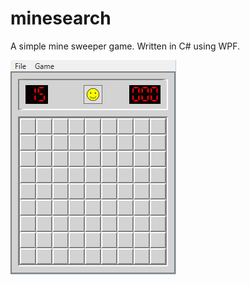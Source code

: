 # minesearch
A simple mine sweeper game.  Written in C# using WPF.

![screenshot](minesearch.png?raw=true "Mine Search")
